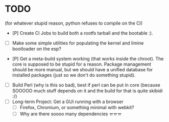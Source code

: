 # TODO

(for whatever stupid reason, python refuses to compile on the CI)
- [P] Create CI Jobs to build both a rootfs tarball and the bootable :).
- [ ] Make some simple utilities for populating the kernel and limine
  bootloader on the esp?
- [P] Get a meta-build system working (that works inside the chroot). The
  core is supposed to be stupid for a reason. Package management should be more
  manual, but we should have a unified database for installed packages (just so
  we don't do something stupid).

- [ ] Build Perl (why is this so bad), best if perl can be put in core (because
  SOOOOO much stuff depends on it and the build for that is quite skibidi :/)
- [ ] Long-term Project: Get a GUI running with a browser
  - [ ] Firefox, Chromium, or something minimal with webkit?
  - [ ] Why are there soooo many dependencies ㅠㅠㅠ
